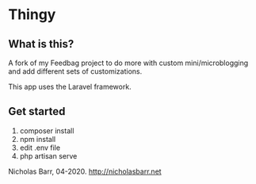 # Thingy

## What is this?
A fork of my Feedbag project to do more with custom mini/microblogging and add different sets of customizations. 

This app uses the Laravel framework.

## Get started
 1. composer install
 2. npm install
 3. edit .env file
 4. php artisan serve

Nicholas Barr, 04-2020. http://nicholasbarr.net
